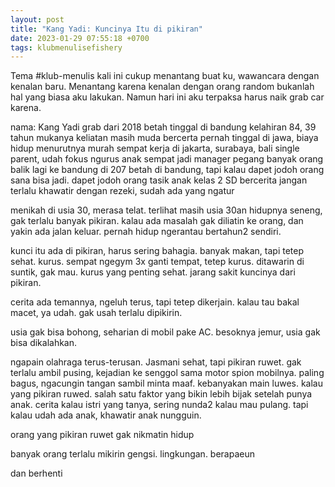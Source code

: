 ```yaml
---
layout: post
title: "Kang Yadi: Kuncinya Itu di pikiran"
date: 2023-01-29 07:55:18 +0700
tags: klubmenulisefishery
---
```


Tema #klub-menulis kali ini cukup menantang buat ku, wawancara dengan kenalan baru. Menantang karena kenalan dengan orang random bukanlah hal yang biasa aku lakukan. Namun hari ini aku terpaksa harus naik grab car karena.

nama: Kang Yadi
grab dari 2018
betah tinggal di bandung
kelahiran 84, 39 tahun
mukanya keliatan masih muda
bercerta pernah tinggal di jawa, biaya hidup menurutnya murah
sempat kerja di jakarta, surabaya, bali
single parent, udah fokus ngurus anak
sempat jadi manager pegang banyak orang
balik lagi ke bandung di 207
betah di bandung, tapi kalau dapet jodoh orang sana bisa jadi.
dapet jodoh orang tasik
anak kelas 2 SD
bercerita jangan terlalu khawatir dengan rezeki, sudah ada yang ngatur

menikah di usia 30, merasa telat.
terlihat masih usia 30an
hidupnya seneng, gak terlalu banyak pikiran. kalau ada masalah gak diliatin ke orang, dan yakin ada jalan keluar.
pernah hidup ngerantau bertahun2 sendiri.

kunci itu ada di pikiran, harus sering bahagia.
banyak makan, tapi tetep sehat.
kurus. sempat ngegym 3x ganti tempat, tetep kurus.
ditawarin di suntik, gak mau.
kurus yang penting sehat.
jarang sakit
kuncinya dari pikiran.

cerita ada temannya, ngeluh terus, tapi tetep dikerjain.
kalau tau bakal macet, ya udah. gak usah terlalu dipikirin.

usia gak bisa bohong, seharian di mobil pake AC.
besoknya jemur, usia gak bisa dikalahkan.

ngapain olahraga terus-terusan. Jasmani sehat, tapi pikiran ruwet.
gak terlalu ambil pusing, kejadian ke senggol sama motor spion mobilnya.
paling bagus, ngacungin tangan sambil minta maaf. kebanyakan main luwes.
kalau yang pikiran ruwed.
salah satu faktor yang bikin lebih bijak setelah punya anak.
cerita kalau istri yang tanya, sering nunda2 kalau mau pulang.
tapi kalau udah ada anak, khawatir anak nungguin.

orang yang pikiran ruwet gak nikmatin hidup

banyak orang terlalu mikirin gengsi. lingkungan. berapaeun 

dan berhenti